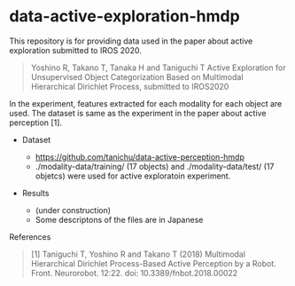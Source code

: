 # data-active-exploration-hmdp

This repository is for providing data used in the paper about active exploration submitted to IROS 2020.

> Yoshino R, Takano T, Tanaka H and Taniguchi T  Active Exploration for Unsupervised Object Categorization Based on Multimodal Hierarchical Dirichlet Process, submitted to IROS2020

In the experiment, features extracted for each modality for each object are used.
The dataset is same as the experiment in the paper about active perception [1].

* Dataset
  * https://github.com/tanichu/data-active-perception-hmdp
  * ./modality-data/training/ (17 objects) and ./modality-data/test/ (17 objetcs) were used for active exploratoin experiment.

* Results
  * (under construction)
  * Some descriptons of the files are in Japanese 

References

> [1] Taniguchi T, Yoshino R and Takano T (2018) Multimodal Hierarchical Dirichlet Process-Based Active Perception by a Robot. Front. Neurorobot. 12:22. doi: 10.3389/fnbot.2018.00022

